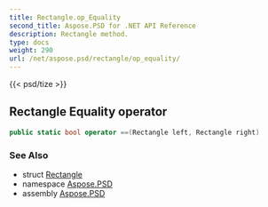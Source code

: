 ```yaml
---
title: Rectangle.op_Equality
second_title: Aspose.PSD for .NET API Reference
description: Rectangle method. 
type: docs
weight: 290
url: /net/aspose.psd/rectangle/op_equality/
---
```

{{< psd/tize >}}
## Rectangle Equality operator

```csharp
public static bool operator ==(Rectangle left, Rectangle right)
```

### See Also

* struct [Rectangle](../)
* namespace [Aspose.PSD](../../rectangle/)
* assembly [Aspose.PSD](../../../)


